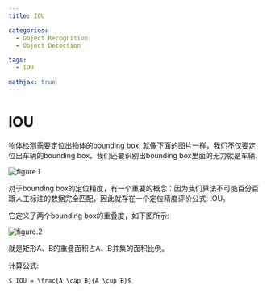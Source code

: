 ```yaml
---
title: IOU

categories:
  - Object Recognition
  - Object Detection

tags:
  - IOU

mathjax: true
---
```

# IOU
物体检测需要定位出物体的bounding box, 就像下面的图片一样，我们不仅要定位出车辆的bounding box，我们还要识别出bounding box里面的无力就是车辆.

![figure.1](https://gitee.com/zyp521/upload_image/raw/master/tklIHI.png)

对于bounding box的定位精度，有一个重要的概念：因为我们算法不可能百分百跟人工标注的数据完全匹配，因此就存在一个定位精度评价公式: IOU。  

它定义了两个bounding box的重叠度，如下图所示:  

![figure.2](https://gitee.com/zyp521/upload_image/raw/master/08cc3B.png)

就是矩形A、B的重叠面积占A、B并集的面积比例。

计算公式:

`$ IOU = \frac{A \cap B}{A \cup B}$`
